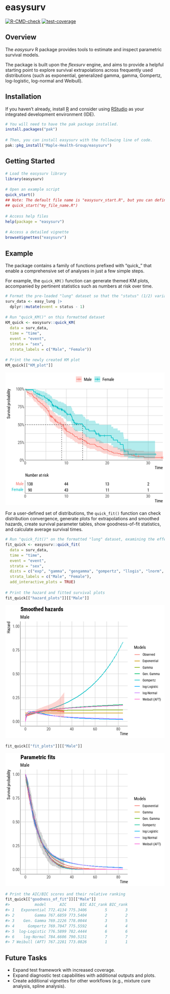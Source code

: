 
<!-- README.md is generated from README.Rmd. Please edit that file -->

# easysurv

<!-- badges: start -->

[![R-CMD-check](https://github.com/Maple-Health-Group/easysurv/actions/workflows/check-standard.yaml/badge.svg)](https://github.com/Maple-Health-Group/easysurv/actions/workflows/check-standard.yaml)
[![test-coverage](https://github.com/Maple-Health-Group/easysurv/actions/workflows/test-coverage.yaml/badge.svg)](https://github.com/Maple-Health-Group/easysurv/actions/workflows/test-coverage.yaml)
<!-- badges: end -->

## Overview

The *easysurv* R package provides tools to estimate and inspect
parametric survival models.

The package is built upon the *flexsurv* engine, and aims to provide a
helpful starting point to explore survival extrapolations across
frequently used distributions (such as exponential, generalized gamma,
gamma, Gompertz, log-logistic, log-normal and Weibull).

## Installation

If you haven’t already, install [R](https://www.r-project.org) and
consider using [RStudio](https://www.rstudio.com/) as your integrated
development environment (IDE).

``` r
# You will need to have the pak package installed.
install.packages("pak")

# Then, you can install easysurv with the following line of code.
pak::pkg_install("Maple-Health-Group/easysurv")
```

## Getting Started

``` r
# Load the easysurv library
library(easysurv)

# Open an example script
quick_start()
## Note: The default file name is "easysurv_start.R", but you can define your own, e.g.
## quick_start("my_file_name.R")

# Access help files
help(package = "easysurv")

# Access a detailed vignette
browseVignettes("easysurv")
```

## Example

The package contains a family of functions prefixed with “quick\_” that
enable a comprehensive set of analyses in just a few simple steps.

For example, the `quick_KM()` function can generate themed KM plots,
accompanied by pertinent statistics such as numbers at risk over time.

``` r
# Format the pre-loaded "lung" dataset so that the "status" (1/2) variable can serves as an event indicator (0/1)
surv_data <- easy_lung |>
  dplyr::mutate(event = status - 1)

# Run "quick_KM()" on this formatted dataset
KM_quick <- easysurv::quick_KM(
  data = surv_data,
  time = "time",
  event = "event",
  strata = "sex",
  strata_labels = c("Male", "Female"))

# Print the newly created KM plot
KM_quick[["KM_plot"]]
```

![](man/figures/quick-KM-1.png)<!-- -->

For a user-defined set of distributions, the `quick_fit()` function can
check distribution convergence, generate plots for extrapolations and
smoothed hazards, create survival parameter tables, show goodness-of-fit
statistics, and calculate average survival times.

``` r
# Run "quick_fit()" on the formatted "lung" dataset, examining the effect of the "sex" variable
fit_quick <- easysurv::quick_fit(
  data = surv_data,
  time = "time",
  event = "event",
  strata = "sex",
  dists = c("exp", "gamma", "gengamma", "gompertz", "llogis", "lnorm", "weibull"),
  strata_labels = c("Male", "Female"),
  add_interactive_plots = TRUE)

# Print the hazard and fitted survival plots
fit_quick[["hazard_plots"]][["Male"]]
```

![](man/figures/quick-fit-1.png)<!-- -->

``` r
fit_quick[["fit_plots"]][["Male"]]
```

![](man/figures/quick-fit-2.png)<!-- -->

``` r
# Print the AIC/BIC scores and their relative ranking
fit_quick[["goodness_of_fit"]][["Male"]]
#>           model      AIC      BIC AIC_rank BIC_rank
#> 1   Exponential 772.4134 775.3406        5        3
#> 2         Gamma 767.6859 773.5404        2        2
#> 3    Gen. Gamma 769.2226 778.0044        3        5
#> 4      Gompertz 769.7047 775.5592        4        4
#> 5  log-Logistic 776.5899 782.4444        6        6
#> 6    log-Normal 784.6606 790.5151        7        7
#> 7 Weibull (AFT) 767.2281 773.0826        1        1
```

## Future Tasks

- Expand test framework with increased coverage.
- Expand diagnostic test capabilities with additional outputs and plots.
- Create additional vignettes for other workflows (e.g., mixture cure
  analysis, spline analysis).
